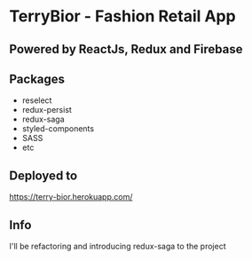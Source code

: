 # TerryBior - Fashion Retail App

## Powered by ReactJs, Redux and Firebase

## Packages

* reselect
* redux-persist
* redux-saga
* styled-components
* SASS
* etc

## Deployed to
https://terry-bior.herokuapp.com/


## Info
I'll be refactoring and introducing redux-saga to the project